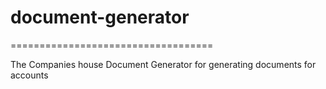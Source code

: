 # document-generator
===================================

The Companies house Document Generator for generating documents for accounts
